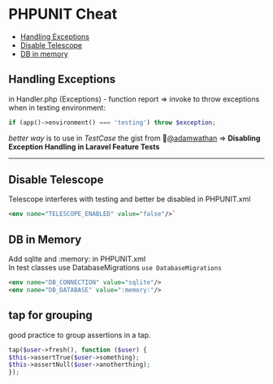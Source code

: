 # PHPUNIT Cheat
* [Handling Exceptions](#handling-exceptions)
* [Disable Telescope](#disable-telescope)
* [DB in memory](#db-in-memory)

## Handling Exceptions
in Handler.php (Exceptions) - function report => invoke to throw exceptions when in testing environment:
```php
if (app()->environment() === 'testing') throw $exception;
```
*better way* is to use in *TestCase* the gist from :link:[@adamwathan](https://gist.github.com/adamwathan/125847c7e3f16b88fa33a9f8b42333da) => **Disabling Exception Handling in Laravel Feature Tests**

---
## Disable Telescope
Telescope interferes with testing and better be disabled in PHPUNIT.xml
```xml
<env name="TELESCOPE_ENABLED" value="false"/>`
```
## DB in Memory
Add sqlite and :memory: in PHPUNIT.xml  
In test classes use DatabaseMigrations
	`use DatabaseMigrations`
```xml
<env name="DB_CONNECTION" value="sqlite"/>
<env name="DB_DATABASE" value=":memory:"/>
```
## tap for grouping
good practice to group assertions in a tap.

```php
tap($user->fresh(), function ($user) {
$this->assertTrue($user->something);
$this->assertNull($user->anotherthing);
});
```
<!--stackedit_data:
eyJoaXN0b3J5IjpbLTE5ODc1Njg2MzMsLTE1MTY1OTM5NjQsMT
Y2NDM3MDY3NywtMTE0NjI1MDMyMF19
-->